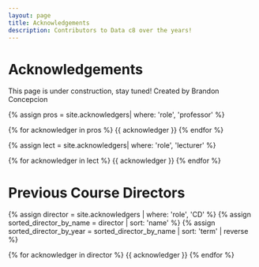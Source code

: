 ```yaml
---
layout: page
title: Acknowledgements
description: Contributors to Data c8 over the years!
---
```


# Acknowledgements 

This page is under construction, stay tuned!
Created by Brandon Concepcion

{% assign pros = site.acknowledgers| where: 'role', 'professor' %}

<div class="role flex">
{% for acknowledger in pros %}
{{ acknowledger }}
{% endfor %}
</div>

{% assign lect = site.acknowledgers| where: 'role', 'lecturer' %}

<div class="role flex">
{% for acknowledger in lect %}
{{ acknowledger }}
{% endfor %}
</div>

# Previous Course Directors

{% assign director = site.acknowledgers | where: 'role', 'CD' %}
{% assign sorted_director_by_name = director | sort: 'name' %}
{% assign sorted_director_by_year = sorted_director_by_name | sort: 'term' | reverse %}

<div class="role flex">
{% for acknowledger in director %}
{{ acknowledger }}
{% endfor %}
</div>
